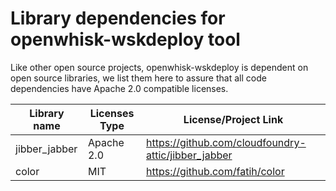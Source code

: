 # Library dependencies for openwhisk-wskdeploy tool

Like other open source projects, openwhisk-wskdeploy is dependent on open source libraries, we 
list them here to assure that all code dependencies have Apache 2.0 compatible licenses.

| Library name | Licenses Type | License/Project Link |
| ------| ------ | ------ |
| jibber_jabber | Apache 2.0 | https://github.com/cloudfoundry-attic/jibber_jabber |
| color | MIT | https://github.com/fatih/color |